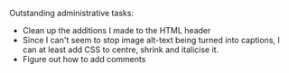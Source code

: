 Outstanding administrative tasks:

* Clean up the additions I made to the HTML header
* Since I can't seem to stop image alt-text being turned into captions, I can at least add CSS to centre, shrink and italicise it.
* Figure out how to add comments